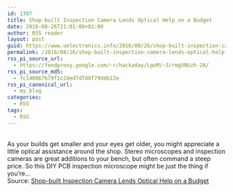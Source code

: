 ```yaml
---
id: 1397
title: Shop-built Inspection Camera Lends Optical Help on a Budget
date: 2016-08-26T21:01:00+01:00
author: RSS reader
layout: post
guid: https://www.uelectronics.info/2016/08/26/shop-built-inspection-camera-lends-optical-help-on-a-budget/
permalink: /2016/08/26/shop-built-inspection-camera-lends-optical-help-on-a-budget/
rss_pi_source_url:
  - https://feedproxy.google.com/~r/hackaday/LgoM/~3/rmgVNUzh-2A/
rss_pi_source_md5:
  - fc148067b79f1c2ded7d7d8f79ddb12e
rss_pi_canonical_url:
  - my_blog
categories:
  - RSS
tags:
  - RSS
---
```

&#013;  
As your builds get smaller and your eyes get older, you might appreciate a little optical assistance around the shop. Stereo microscopes and inspection cameras are great additions to your bench, but often command a steep price. So this DIY PCB inspection microscope might be just the thing if you’re…&#013;  
Source: <a href="https://feedproxy.google.com/~r/hackaday/LgoM/~3/rmgVNUzh-2A/" target="_blank">Shop-built Inspection Camera Lends Optical Help on a Budget</a>
